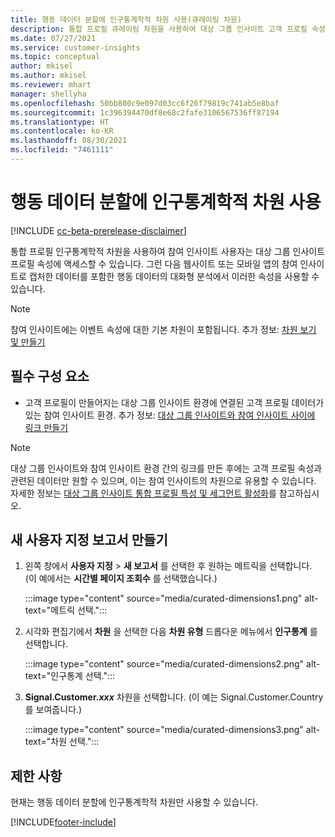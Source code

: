 ```yaml
---
title: 행동 데이터 분할에 인구통계학적 차원 사용(큐레이팅 차원)
description: 통합 프로필 큐레이팅 차원을 사용하여 대상 그룹 인사이트 고객 프로필 속성을 활성화합니다.
ms.date: 07/27/2021
ms.service: customer-insights
ms.topic: conceptual
author: mkisel
ms.author: mkisel
ms.reviewer: mhart
manager: shellyha
ms.openlocfilehash: 50bb800c9e097d03cc6f26f79819c741ab5e8baf
ms.sourcegitcommit: 1c396394470df8e68c2fafe3106567536ff87194
ms.translationtype: HT
ms.contentlocale: ko-KR
ms.lasthandoff: 08/30/2021
ms.locfileid: "7461111"
---
```

# <a name="use-demographic-dimensions-for-splitting-behavioral-data"></a>행동 데이터 분할에 인구통계학적 차원 사용

[!INCLUDE [cc-beta-prerelease-disclaimer](includes/cc-beta-prerelease-disclaimer.md)]

통합 프로필 인구통계학적 차원을 사용하여 참여 인사이트 사용자는 대상 그룹 인사이트 프로필 속성에 액세스할 수 있습니다. 그런 다음 웹사이트 또는 모바일 앱의 참여 인사이트로 캡처한 데이터를 포함한 행동 데이터의 대화형 분석에서 이러한 속성을 사용할 수 있습니다.

>[!NOTE]
> 참여 인사이트에는 이벤트 속성에 대한 기본 차원이 포함됩니다. 추가 정보: [차원 보기 및 만들기](dimensions.md)

## <a name="prerequisite"></a>필수 구성 요소

- 고객 프로필이 만들어지는 대상 그룹 인사이트 환경에 연결된 고객 프로필 데이터가 있는 참여 인사이트 환경. 추가 정보: [대상 그룹 인사이트와 참여 인사이트 사이에 링크 만들기](integrate-audience-insights-engagement-insights.md)

> [!NOTE]
> 대상 그룹 인사이트와 참여 인사이트 환경 간의 링크를 만든 후에는 고객 프로필 속성과 관련된 데이터만 원할 수 있으며, 이는 참여 인사이트의 차원으로 유용할 수 있습니다. 자세한 정보는 [대상 그룹 인사이트 통합 프로필 특성 및 세그먼트 활성화](integrate-audience-insights-engagement-insights.md#enable-audience-insights-unified-profiles-attributes-and-segments)를 참고하십시오.<!--note from editor: Suggested. -->

## <a name="create-a-new-custom-report"></a>새 사용자 지정 보고서 만들기

1. 왼쪽 창에서 **사용자 지정** > **새 보고서** 를 선택한 후 원하는 메트릭을 선택합니다. (이 예에서는 **시간별 페이지 조회수** 를 선택했습니다.)

    :::image type="content" source="media/curated-dimensions1.png" alt-text="메트릭 선택.":::

2. 시각화 편집기에서 **차원** 을 선택한 다음 **차원 유형** 드롭다운 메뉴에서 **인구통계** 를 선택합니다.

    :::image type="content" source="media/curated-dimensions2.png" alt-text="인구통계 선택.":::

3. **Signal.Customer.*xxx*** 차원을 선택합니다. (이 예는 Signal.Customer.Country를 보여줍니다.)

    :::image type="content" source="media/curated-dimensions3.png" alt-text="차원 선택.":::
  
## <a name="limitations"></a>제한 사항

현재는 행동 데이터 분할에 인구통계학적 차원만 사용할 수 있습니다.


[!INCLUDE[footer-include](../includes/footer-banner.md)]
